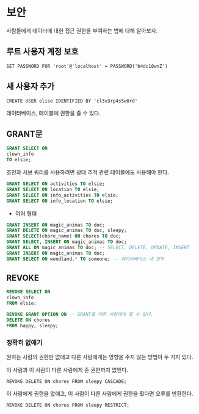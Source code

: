 # 보안

사람들에게 데이터에 대한 접근 권한을 부여하는 법에 대해 알아보자.

## 루트 사용자 계정 보호

`SET PASSWORD FOR 'root'@'localhost' = PASSWORD('b4dc10wnZ')`

## 새 사용자 추가

`CREATE USER elise IDENTIFIED BY 'cl3v3rp4s5w0rd'`

데이터베이스, 테이블에 권한을 줄 수 있다.

## GRANT문

```SQL
GRANT SELECT ON
clown_info
TO elsie;
```

조인과 서브 쿼리를 사용하려면 광대 추적 관련 테이블에도 사용해야 한다.

```sql
GRANT SELECT ON activities TO elsie;
GRANT SELECT ON location TO elsie;
GRANT SELECT ON info_activities TO elsie;
GRANT SELECT ON info_location TO elsie;
```

* 여러 형태

```sql
GRANT INSERT ON magic_animas TO doc;
GRANT DELETE ON magic_animas TO doc, sleepy;
GRANT SELECT(chore_name) ON chores TO doc;
GRANT SELECT, INSERT ON magic_animas TO doc;
GRANT ALL ON magic_animas TO doc; -- SELECT, DELETE, UPDATE, INSERT
GRANT INSERT ON magic_animas TO doc;
GRANT SELECT ON woodland.* TO someone; -- 데이터베이스 내 전부
```

## REVOKE

```SQL
REVOKE SELECT ON
clown_info
FROM elsie;
```

```sql
REVOKE GRANT OPTION ON -- GRANT를 다른 사람에게 할 수 없다.
DELETE ON chores
FROM happy, sleepy;
```

### 정확히 없애기

원하는 사람의 권한만 없애고 다른 사람에게는 영향을 주지 않는 방법이 두 가지 있다.

이 사람과 이 사람이 다른 사람에게 준 권한까지 없앤다.

`REVOKE DELETE ON chores FROM sleepy CASCADE;`

이 사람에게 권한을 없애고, 이 사람이 다른 사람에게 권한을 줬다면 오류를 반환한다.

`REVOKE DELETE ON chores FROM sleepy RESTRICT;`

